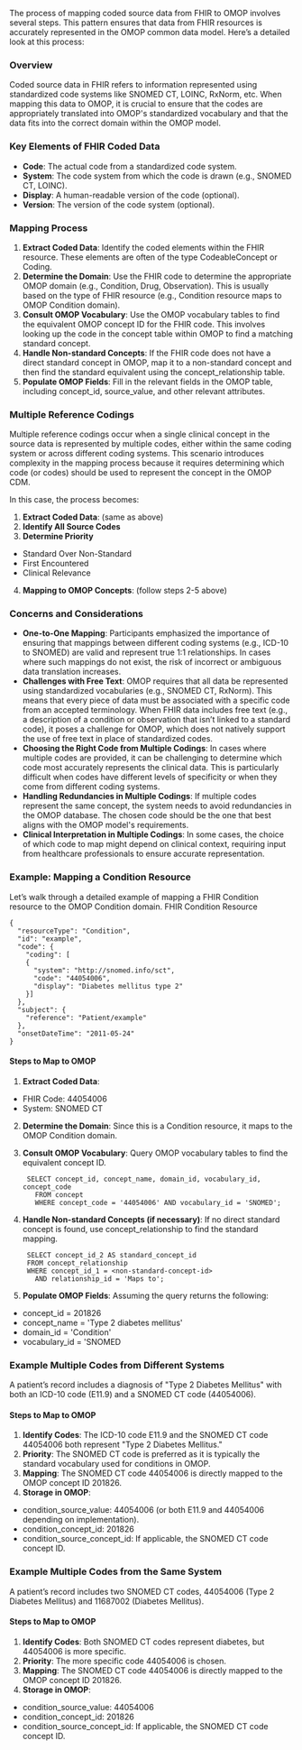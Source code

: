 The process of mapping coded source data from FHIR to OMOP involves several steps. This pattern ensures that data from FHIR resources is accurately represented in the OMOP common data model. Here’s a detailed look at this process:

### Overview
Coded source data in FHIR refers to information represented using standardized code systems like SNOMED CT, LOINC, RxNorm, etc. When mapping this data to OMOP, it is crucial to ensure that the codes are appropriately translated into OMOP's standardized vocabulary and that the data fits into the correct domain within the OMOP model.

### Key Elements of FHIR Coded Data

* **Code**: The actual code from a standardized code system.
* **System**: The code system from which the code is drawn (e.g., SNOMED CT, LOINC).
* **Display**: A human-readable version of the code (optional).
* **Version**: The version of the code system (optional).

### Mapping Process

1. **Extract Coded Data**:  Identify the coded elements within the FHIR resource. These elements are often of the type CodeableConcept or Coding.
2. **Determine the Domain**:  Use the FHIR code to determine the appropriate OMOP domain (e.g., Condition, Drug, Observation). This is usually based on the type of FHIR resource (e.g., Condition resource maps to OMOP Condition domain).
3. **Consult OMOP Vocabulary**:  Use the OMOP vocabulary tables to find the equivalent OMOP concept ID for the FHIR code. This involves looking up the code in the concept table within OMOP to find a matching standard concept.
4. **Handle Non-standard Concepts**:  If the FHIR code does not have a direct standard concept in OMOP, map it to a non-standard concept and then find the standard equivalent using the concept_relationship table.
5. **Populate OMOP Fields**:  Fill in the relevant fields in the OMOP table, including concept_id, source_value, and other relevant attributes.

### Multiple Reference Codings
Multiple reference codings occur when a single clinical concept in the source data is represented by multiple codes, either within the same coding system or across different coding systems. This scenario introduces complexity in the mapping process because it requires determining which code (or codes) should be used to represent the concept in the OMOP CDM.

In this case, the process becomes:

1. **Extract Coded Data**: (same as above)
2. **Identify All Source Codes**
3. **Determine Priority**
  *  Standard Over Non-Standard
  *  First Encountered
  *  Clinical Relevance
4. **Mapping to OMOP Concepts**: (follow steps 2-5 above)

### Concerns and Considerations

* **One-to-One Mapping**: Participants emphasized the importance of ensuring that mappings between different coding systems (e.g., ICD-10 to SNOMED) are valid and represent true 1:1 relationships. In cases where such mappings do not exist, the risk of incorrect or ambiguous data translation increases.
* **Challenges with Free Text**: OMOP requires that all data be represented using standardized vocabularies (e.g., SNOMED CT, RxNorm). This means that every piece of data must be associated with a specific code from an accepted terminology.  When FHIR data includes free text (e.g., a description of a condition or observation that isn’t linked to a standard code), it poses a challenge for OMOP, which does not natively support the use of free text in place of standardized codes.
* **Choosing the Right Code from Multiple Codings**: In cases where multiple codes are provided, it can be challenging to determine which code most accurately represents the clinical data. This is particularly difficult when codes have different levels of specificity or when they come from different coding systems.
* **Handling Redundancies in Multiple Codings**: If multiple codes represent the same concept, the system needs to avoid redundancies in the OMOP database. The chosen code should be the one that best aligns with the OMOP model's requirements.
* **Clinical Interpretation in Multiple Codings**: In some cases, the choice of which code to map might depend on clinical context, requiring input from healthcare professionals to ensure accurate representation.

### Example: Mapping a Condition Resource

Let’s walk through a detailed example of mapping a FHIR Condition resource to the OMOP Condition domain.
FHIR Condition Resource

    {
      "resourceType": "Condition",
      "id": "example",
      "code": {
        "coding": [
        {
          "system": "http://snomed.info/sct",
          "code": "44054006",
          "display": "Diabetes mellitus type 2"
        }]
      },
      "subject": {
        "reference": "Patient/example"
      }, 
      "onsetDateTime": "2011-05-24"
    }

#### Steps to Map to OMOP

1. **Extract Coded Data**:
  * FHIR Code: 44054006
  * System: SNOMED CT
2. **Determine the Domain**: Since this is a Condition resource, it maps to the OMOP Condition domain.
3. **Consult OMOP Vocabulary**: Query OMOP vocabulary tables to find the equivalent concept ID.

        SELECT concept_id, concept_name, domain_id, vocabulary_id, concept_code
          FROM concept
          WHERE concept_code = '44054006' AND vocabulary_id = 'SNOMED';
4. **Handle Non-standard Concepts (if necessary)**:  If no direct standard concept is found, use concept_relationship to find the standard mapping.

		SELECT concept_id_2 AS standard_concept_id
		FROM concept_relationship
		WHERE concept_id_1 = <non-standard-concept-id>
		  AND relationship_id = 'Maps to';
5. **Populate OMOP Fields**: Assuming the query returns the following:
  * concept_id = 201826
  * concept_name = 'Type 2 diabetes mellitus'
  * domain_id = 'Condition'
  * vocabulary_id = 'SNOMED

### Example Multiple Codes from Different Systems

A patient’s record includes a diagnosis of "Type 2 Diabetes Mellitus" with both an ICD-10 code (E11.9) and a SNOMED CT code (44054006).

#### Steps to Map to OMOP
1. **Identify Codes**: The ICD-10 code E11.9 and the SNOMED CT code 44054006 both represent "Type 2 Diabetes Mellitus."
2. **Priority**: The SNOMED CT code is preferred as it is typically the standard vocabulary used for conditions in OMOP.
3. **Mapping**: The SNOMED CT code 44054006 is directly mapped to the OMOP concept ID 201826.
4. **Storage in OMOP**:
  * condition_source_value: 44054006 (or both E11.9 and 44054006 depending on implementation).
  * condition_concept_id: 201826
  * condition_source_concept_id: If applicable, the SNOMED CT code concept ID.

### Example Multiple Codes from the Same System

A patient’s record includes two SNOMED CT codes, 44054006 (Type 2 Diabetes Mellitus) and 11687002 (Diabetes Mellitus).

#### Steps to Map to OMOP
1. **Identify Codes**: Both SNOMED CT codes represent diabetes, but 44054006 is more specific.
2. **Priority**: The more specific code 44054006 is chosen.
3. **Mapping**: The SNOMED CT code 44054006 is directly mapped to the OMOP concept ID 201826.
4. **Storage in OMOP**:
  * condition_source_value: 44054006
  * condition_concept_id: 201826
  * condition_source_concept_id: If applicable, the SNOMED CT code concept ID.
